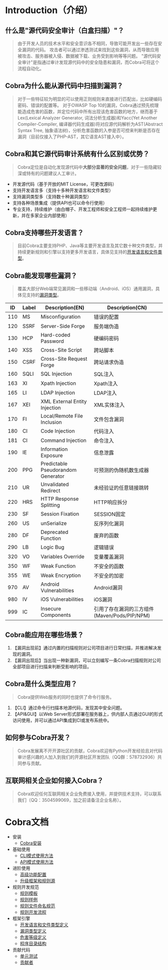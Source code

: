 # Introduction（介绍）

## 什么是"源代码安全审计（白盒扫描）"？
> 由于开发人员的技术水平和安全意识各不相同，导致可能开发出一些存在安全漏洞的代码。
> 攻击者可以通过渗透测试来找到这些漏洞，从而导致应用被攻击、服务器被入侵、数据被下载、业务受到影响等等问题。
> "源代码安全审计"是指通过审计发现源代码中的安全隐患和漏洞，而Cobra可将这个流程自动化。

## Cobra为什么能从源代码中扫描到漏洞？
> 对于一些特征较为明显的可以使用正则规则来直接进行匹配出，比如硬编码密码、错误的配置等。
> 对于OWASP Top 10的漏洞，Cobra通过预先梳理能造成危害的函数，并定位代码中所有出现该危害函数的地方，继而基于Lex(Lexical Analyzer Generator, 词法分析生成器)和Yacc(Yet Another Compiler-Compiler, 编译器代码生成器)将对应源代码解析为AST(Abstract Syntax Tree, 抽象语法树)，分析危害函数的入参是否可控来判断是否存在漏洞（目前仅接入了PHP-AST，其它语言AST接入中）。

## Cobra和其它源代码审计系统有什么区别或优势？
> Cobra定位是自动化发现源代码中**大部分显著的安全问题**，对于一些隐藏较深或特有的问题建议人工审计。

- 开发源代码（基于开放的MIT License，可更改源码）
- 支持开发语言多（支持十多种开发语言和文件类型）
- 支持漏洞类型多（支持数十种漏洞类型）
- 支持各种场景集成（提供API也可以命令行使用）
- 专业支持，持续维护（由白帽子、开发工程师和安全工程师一起持续维护更新，并在多家企业内部使用）

## Cobra支持哪些开发语言？
> 目前Cobra主要支持PHP、Java等主要开发语言及其它数十种文件类型，并持续更新规则和引擎以支持更多开发语言，具体见支持的[开发语言和文件类型](https://wufeifei.github.io/cobra/languages)。

## Cobra能发现哪些漏洞？
> 覆盖大部分Web端常见漏洞和一些移动端（Android、iOS）通用漏洞，具体见支持的[漏洞类型](https://wufeifei.github.io/cobra/labels)。

| ID | Label | Description(EN) | Description(CN) |
|---|---|---|---|
| 110 | MS | Misconfiguration | 错误的配置 |
| 120 | SSRF | Server-Side Forge | 服务端伪造 |
| 130 | HCP | Hard-coded Password | 硬编码密码 |
| 140 | XSS | Cross-Site Script | 跨站脚本 |
| 150 | CSRF | Cross-Site Request Forge | 跨站请求伪造 |
| 160 | SQLI | SQL Injection | SQL注入 |
| 163 | XI | Xpath Injection | Xpath注入 |
| 165 | LI | LDAP Injection | LDAP注入 |
| 167 | XEI| XML External Entity Injection | XML实体注入 |
| 170 | FI | Local/Remote File Inclusion | 文件包含漏洞 |
| 180 | CI | Code Injection  | 代码注入 |
| 181 | CI | Command Injection | 命令注入 |
| 190 | IE | Information Exposure  | 信息泄露 |
| 200 | PPG | Predictable Pseudorandom Generator | 可预测的伪随机数生成器 |
| 210 | UR | Unvalidated Redirect | 未经验证的任意链接跳转 |
| 220 | HRS | HTTP Response Splitting | HTTP响应拆分 |
| 230 | SF | Session Fixation | SESSION固定 |
| 260 | US | unSerialize | 反序列化漏洞 |
| 280 | DF |  Deprecated Function  | 废弃的函数 |
| 290 | LB | Logic Bug  | 逻辑错误 |
| 320 | VO | Variables Override | 变量覆盖漏洞 |
| 350 | WF | Weak Function | 不安全的函数 |
| 355 | WE |Weak Encryption | 不安全的加密 |
| 970 | AV | Android Vulnerabilities | Android漏洞 |
| 980 | IV | iOS Vulnerabilities | iOS漏洞 |
| 999 | IC | Insecure Components| 引用了存在漏洞的三方组件(Maven/Pods/PIP/NPM) |

## Cobra能应用在哪些场景？
1. 【漏洞出现前】通过内置的扫描规则对公司项目进行日常扫描，并推进解决发现的漏洞。
2. 【漏洞出现后】当出现一种新漏洞，可以立刻编写一条Cobra扫描规则对公司全部项目进行扫描来判断受影响的项目。

## Cobra是什么类型应用？
> Cobra提供Web服务的同时也提供了命令行服务。

1. 【CLI】通过命令行扫描本地源代码，发现其中安全问题。
2. 【API&GUI】以Web Server形式部署在服务器上，供内部人员通过GUI的形式访问使用，并可以通过API集成到CI或发布系统中。


## 如何参与Cobra开发？
> Cobra发展离不开开源社区的贡献，Cobra欢迎有Python开发经验且对代码审计感兴趣的人加入到我们的开源社区开发团队（QQ群：578732936）共同参与贡献。

## 互联网相关企业如何接入Cobra？
> Cobra欢迎任何互联网相关企业免费接入使用，并提供技术支持，可以联系我们（QQ：3504599069，加之前请备注企业名称）。

# Cobra文档
- 安装
    - [Cobra安装](https://wufeifei.github.io/cobra/installation)
- 基础使用
    - [CLI模式使用方法](https://wufeifei.github.io/cobra/cli)
    - [API模式使用方法](https://wufeifei.github.io/cobra/api)
- 进阶使用
    - [高级功能配置](https://wufeifei.github.io/cobra/config)
    - [升级框架和规则源](https://wufeifei.github.io/cobra/upgrade)
- 规则开发规范
    - [规则模板](https://wufeifei.github.io/cobra/rule_template)
    - [规则样例](https://wufeifei.github.io/cobra/rule_demo)
    - [规则文件命名规范](https://wufeifei.github.io/cobra/rule_name)
    - [规则开发流程](https://wufeifei.github.io/cobra/rule_flow)
- 框架引擎
    - [开发语言和文件类型定义](https://wufeifei.github.io/cobra/languages)
    - [漏洞类型定义](https://wufeifei.github.io/cobra/labels)
    - [危害等级定义](https://wufeifei.github.io/cobra/level)
    - [程序目录结构](https://wufeifei.github.io/cobra/tree)
- 贡献代码
    - [单元测试](https://wufeifei.github.io/cobra/test)
    - [贡献者](https://wufeifei.github.io/cobra/contributors)
